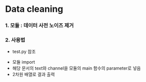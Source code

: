 # Data cleaning

<h3>1. 모듈 : 데이터 사전 노이즈 제거</h3>

<h3>2. 사용법</h3>

* test.py 참조

- 모듈 import
- 해당 문서의 text와 channel을 모듈의 main 함수의 parameter로 넣음
- 2차원 배열로 결과 출력 